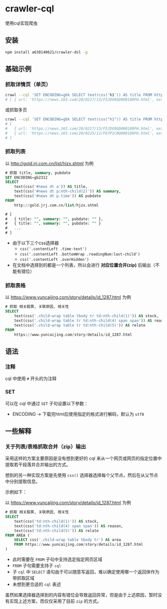 # crawler-cql

使用cql实现爬虫

## 安装

```bash
npm install a630140621/crawler-dsl -g
```

## 基础示例

### 抓取详情页（单页）

```bash
crawl --cql 'SET ENCODING=gbk SELECT text(css('h1')) AS title FROM https://news.163.com/20/0217/13/F5JDV8GD000189FH.html'
# [ { url: 'https://news.163.com/20/0217/13/F5JDV8GD000189FH.html', extract: [{ title: '微视频 | 愿得此身长报国' }] }]
```

或抓取多页

```bash
crawl --cql 'SET ENCODING=gbk SELECT text(css("h1")) AS title FROM https://news.163.com/20/0217/13/F5JDV8GD000189FH.html, https://news.163.com/20/0225/11/F67P1C0Q000189FH.html'
# [
#   { url: 'https://news.163.com/20/0217/13/F5JDV8GD000189FH.html', extract: [{ title: '微视频 | 愿得此身长报国' }] },
#   { url: 'https://news.163.com/20/0225/11/F67P1C0Q000189FH.html', extract: [{ title: '世卫组织强调新冠肺炎疫情仍未构成“大流行病”' }] }
# ]
```

### 抓取列表

以 http://gold.jrj.com.cn/list/hjzx.shtml 为例

```sql
# 抓取 title, summary, pubdate
SET ENCODING=gb2312
SELECT
    text(css('#news dt a')) AS title,
    text(css('#news dt p:nth-child(2)')) AS summary,
    text(css('#news dt p.time')) AS pubdate
FROM
    http://gold.jrj.com.cn/list/hjzx.shtml

# [
#   { title: "", summary: "", pubdate: "" },
#   { title: "", summary: "", pubdate: "" }
#   ...
# ]
```

* 由于以下三个css选择器
  * `css('.contentLeft .time-text')`
  * `css('.contentLeft .bottomWrap .readingNum:last-child')`
  * `css('.contentLeft .overHidden')`
* 在文档中选择到的都是一个列表，所以会进行 __对应位置合并(zip)__ 后输出（不能有错位）

### 抓取表格

以 https://www.yuncaijing.com/story/details/id_1287.html 为例

```sql
# 抓取 相关股票, 关联原因, 相关性
SELECT
    text(css('.child-wrap table tbody tr td:nth-child(1)')) AS stock,
    text(css('.child-wrap table tr td:nth-child(4) span span')) AS reason,
    text(css('.child-wrap table tr td:nth-child(5)')) AS relate
FROM
    https://www.yuncaijing.com/story/details/id_1287.html
```

## 语法

### 注释

cql 中使用 `#` 开头的为注释

### SET

可以在 cql 中通过 `SET` 子句设置以下参数：

* ENCODING -> 下载完html后使用指定的格式进行解码，默认为 `utf8`

## 一些解释

### 关于列表/表格抓取合并（zip）输出

采用这样的方案主要原因是没有想到更好的 cql 来从一个网页或网页的指定位置中提取若干段落并合并输出的方式。

想到的另一种实现方案是先使用 `css()` 选择器选择每个父节点，然后在从父节点中分别提取信息。

示例如下：

以 https://www.yuncaijing.com/story/details/id_1287.html 为例

```sql
# 抓取 相关股票, 关联原因, 相关性
SELECT
    text(css('td:nth-child(1)')) AS stock,
    text(css('td:nth-child(4) span span')) AS reason,
    text(css('td:nth-child(5)')) AS relate
FROM AREA (
    SELECT css('.child-wrap table tbody tr') AS area
    FROM https://www.yuncaijing.com/story/details/id_1287.html
)
```

* 此时需要在 `FROM` 子句中支持选定指定网页区域
* `FROM` 子句需要支持子 `cql`
* 子 `cql` 中 `SELECT` 语句由于可以随意写返回，难以确定使用哪一个返回体作为带抓取区域
* 未想到更合适的 `cql` 表述

虽然如果选择器选择到的内容有错位会导致返回异常，但是由于上述原因，暂时没有实现上述方案，而仅仅采用了目前 `zip` 的方式。
